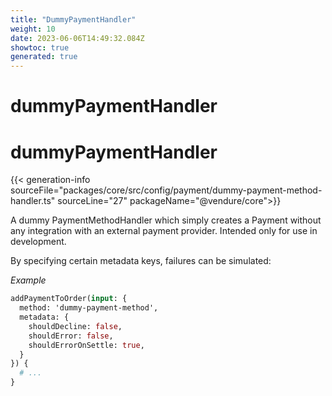 ```yaml
---
title: "DummyPaymentHandler"
weight: 10
date: 2023-06-06T14:49:32.084Z
showtoc: true
generated: true
---
```

<!-- This file was generated from the Vendure source. Do not modify. Instead, re-run the "docs:build" script -->

# dummyPaymentHandler
<div class="symbol">


# dummyPaymentHandler

{{< generation-info sourceFile="packages/core/src/config/payment/dummy-payment-method-handler.ts" sourceLine="27" packageName="@vendure/core">}}

A dummy PaymentMethodHandler which simply creates a Payment without any integration
with an external payment provider. Intended only for use in development.

By specifying certain metadata keys, failures can be simulated:

*Example*

```GraphQL
addPaymentToOrder(input: {
  method: 'dummy-payment-method',
  metadata: {
    shouldDecline: false,
    shouldError: false,
    shouldErrorOnSettle: true,
  }
}) {
  # ...
}
```

</div>
